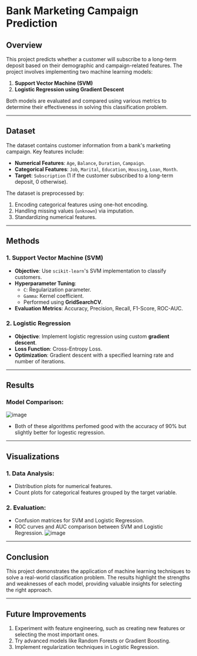 # **Bank Marketing Campaign Prediction**

## **Overview**
This project predicts whether a customer will subscribe to a long-term deposit based on their demographic and campaign-related features. The project involves implementing two machine learning models:
1. **Support Vector Machine (SVM)**
2. **Logistic Regression using Gradient Descent**

Both models are evaluated and compared using various metrics to determine their effectiveness in solving this classification problem.

---

## **Dataset**
The dataset contains customer information from a bank's marketing campaign. Key features include:
- **Numerical Features**: `Age`, `Balance`, `Duration`, `Campaign`.
- **Categorical Features**: `Job`, `Marital`, `Education`, `Housing`, `Loan`, `Month`.
- **Target**: `Subscription` (1 if the customer subscribed to a long-term deposit, 0 otherwise).

The dataset is preprocessed by:
1. Encoding categorical features using one-hot encoding.
2. Handling missing values (`unknown`) via imputation.
3. Standardizing numerical features.

---

## **Methods**

### 1. **Support Vector Machine (SVM)**
- **Objective**: Use `scikit-learn`'s SVM implementation to classify customers.
- **Hyperparameter Tuning**: 
  - `C`: Regularization parameter.
  - `Gamma`: Kernel coefficient.
  - Performed using **GridSearchCV**.
- **Evaluation Metrics**: Accuracy, Precision, Recall, F1-Score, ROC-AUC.

### 2. **Logistic Regression**
- **Objective**: Implement logistic regression using custom **gradient descent**.
- **Loss Function**: Cross-Entropy Loss.
- **Optimization**: Gradient descent with a specified learning rate and number of iterations.

---

## **Results**
### Model Comparison:
![image](https://github.com/user-attachments/assets/6afc129e-890a-450f-9bbc-e328acbbce07)


- Both of these algorithms perfomed good with the accuracy of 90% but slightly better for logestic regression.


---

## **Visualizations**
### 1. Data Analysis:
- Distribution plots for numerical features.
- Count plots for categorical features grouped by the target variable.

### 2. Evaluation:
- Confusion matrices for SVM and Logistic Regression.
- ROC curves and AUC comparison between SVM and Logistic Regression.
![image](https://github.com/user-attachments/assets/5dfc36eb-5aaa-4699-92ed-6e7068239607)

---



## **Conclusion**
This project demonstrates the application of machine learning techniques to solve a real-world classification problem. The results highlight the strengths and weaknesses of each model, providing valuable insights for selecting the right approach.

---

## **Future Improvements**
1. Experiment with feature engineering, such as creating new features or selecting the most important ones.
2. Try advanced models like Random Forests or Gradient Boosting.
3. Implement regularization techniques in Logistic Regression.
